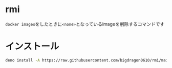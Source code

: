 # rmi
`docker images`をしたときに`<none>`となっているimageを削除するコマンドです

# インストール
```sh
deno install -A https://raw.githubusercontent.com/bigdragon0610/rmi/main/rmi.ts
```
